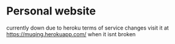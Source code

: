 # Personal website

currently down due to heroku terms of service changes
visit it at https://muqing.herokuapp.com/ when it isnt broken
